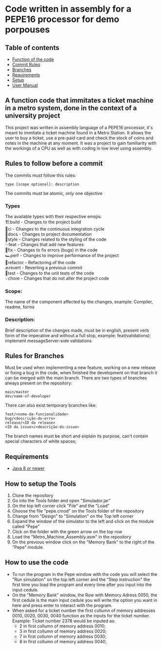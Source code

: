 # Code written in assembly for a PEPE16 processor for demo porpouses

## Table of contents
- [Function of the code](#a-function-code-that-immitates-a-ticket-machine-in-a-metro-system-done-in-the-context-of-a-university-project)
- [Commit Rules](#rules-to-follow-before-a-commit)
- [Branches](#rules-for-branches)
- [Requirements](#requirements)
- [Setup](#how-to-setup-the-tools)
- [User Manual](#how-to-use-the-code)


## A function code that immitates a ticket machine in a metro system, done in the context of a university project

This project was written in assembly language of a PEPE16 processor, it´s meant to immitate a ticket machine found in
a Metro Station. It allows the user to buy a ticket, use a pre-paid card and check the stock of coins and notes in the
machine at any moment.
It was a project to gain familiarity with the workings of a CPU as well as with coding in low level using assembly.


## Rules to follow before a commit

The commits must follow this rules:

    type [scope optional]: description

The commits must be atomic, only one objective

### Types

The available types with their respective emojis:  
🏗️build - Changes to the project build  
🔄️ci - Changes to the continuous integration cycle  
📄docs - Changes to project documentation  
🎨style - Changes related to the styling of the code  
✨feat - Changes that add new features  
🐛fix - Changes to fix errors (bugs) in the code  
🏎️perf - Changes to improve performance of the project  
🧹refactor - Refactoring of the code  
🔙revert - Reverting a previous commit  
🧮test - Changes to the unit tests of the code  
💡chore - Changes that do not alter the project code

### Scope:

The name of the component affected by the changes, example:
Compiler, readme, forms

### Description:

Brief description of the changes made, must be in english, present verb form of the imperative and without a full stop, example:
feat(validations): implement messageServer-side validations


## Rules for Branches

Must be used when implementing a new feature, working on a new release or fixing a bug in the code, when finished the development on that branch it can be merged with the main branch.
There are two types of branches always present on the repository:

    main/master
    dev/name-of-developer

There can also exist temporary branches like:

    feat/<nome-da-funcionalidade>
    bug/<descrição-do-erro>
    release/<ID da release>
    <ID do issue>/<descrição-do-issue>

The branch names must be short and explain its purpose, can't contain special characters of white spaces;


## Requirements

- [Java 8 or newer](https://www.java.com/en/download/)


## How to setup the Tools

1. Clone the repository
2. Go into the Tools folder and open "Simulador.jar"
3. On the top left corner click "File" and the "Load"
4. Choose the file "pepe.cmod" on the Tools folder of the repository
5. Change from "Design" to "Simulation" on the Top left corner
6. Expand the window of the simulator to the left and click on the module called "Pepe"
7. Click on the folder with the green arrow on the top row
8. Load the "Metro_Machine_Assembly.asm" in the repository
9. On the previous window click on the "Memory Bank" to the right of the "Pepe" module.


##  How to use the code

- To run the program in the Pepe window with the code you will select the "Run simulation" on the top left corner
and the "Step instruction" the first time you load the program and every time after you input into the input cedule.
- On the "Memory Bank" window, the Row with Memory Adress 0050, the first cedule is the main input cedule you will
write the option you want in here and press enter to interact with the program.
- When asked for a ticket number the first collumn of memory addresses 0010, 0020, 0030, 0040 function as the inputs for the ticket number.  
Example: Ticket number 2378 would be inputed as:
    - 2 in first collumn of memory address 0010;
    - 3 in first collumn of memory address 0020;
    - 7 in first collumn of memory address 0030;
    - 8 in first collumn of memory address 0040;